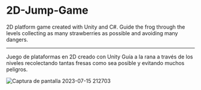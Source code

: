 # 2D-Jump-Game

2D platform game created with Unity and C#. 
Guide the frog through the levels collecting as many strawberries as possible and avoiding many dangers.

---------------------------------------------

Juego de plataformas en 2D creado con Unity
Guía a la rana a través de los niveles recolectando tantas fresas como sea posible y evitando muchos peligros.


![Captura de pantalla 2023-07-15 212703](https://github.com/ricardobar96/2D-Frog-Adventure/assets/73242474/afc04f24-a9ae-4281-9fd3-a8d45a6394fd)
